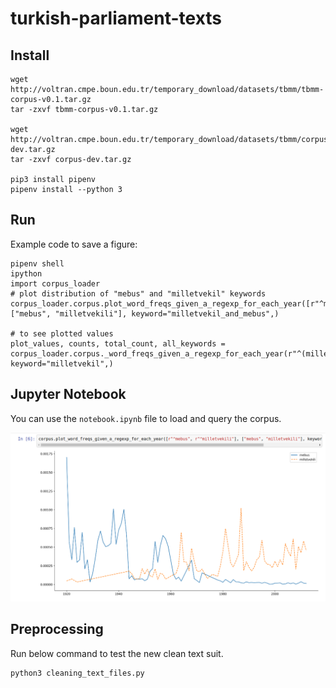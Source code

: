 # turkish-parliament-texts

## Install

    wget http://voltran.cmpe.boun.edu.tr/temporary_download/datasets/tbmm/tbmm-corpus-v0.1.tar.gz
    tar -zxvf tbmm-corpus-v0.1.tar.gz
    
    wget http://voltran.cmpe.boun.edu.tr/temporary_download/datasets/tbmm/corpus-dev.tar.gz
    tar -zxvf corpus-dev.tar.gz
    
    pip3 install pipenv
    pipenv install --python 3
    
## Run
     
Example code to save a figure:
   
    pipenv shell
    ipython
    import corpus_loader
    # plot distribution of "mebus" and "milletvekil" keywords
    corpus_loader.corpus.plot_word_freqs_given_a_regexp_for_each_year([r"^mebus",r"^milletvekil"], ["mebus", "milletvekili"], keyword="milletvekil_and_mebus",)
    
    # to see plotted values 
    plot_values, counts, total_count, all_keywords = corpus_loader.corpus._word_freqs_given_a_regexp_for_each_year(r"^(milletvekil|vekil)", keyword="milletvekil",)
   
    
## Jupyter Notebook

You can use the `notebook.ipynb` file to load and query the corpus.

![notebook image](notebook.png)
    
## Preprocessing

Run below command to test the new clean text suit.

    python3 cleaning_text_files.py
